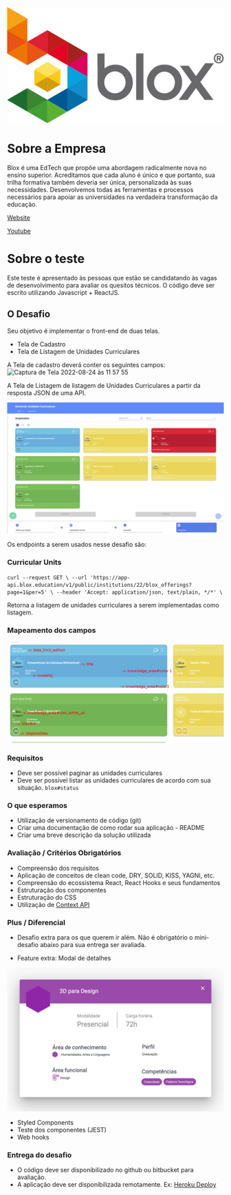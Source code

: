 ![Blox](logo_blox.png)

# Sobre a Empresa

  Blox é uma EdTech que propõe uma abordagem radicalmente nova no ensino superior.
Acreditamos que cada aluno é único e que portanto, sua trilha formativa também
deveria ser única, personalizada às suas necessidades. Desenvolvemos todas as
ferramentas e processos necessários para apoiar as universidades na verdadeira
transformação da educação.

[Website](https://blox.education)

[Youtube](https://www.youtube.com/channel/UCoU3Z5EheoYz3YQFRAaaeTw)

# Sobre o teste

  Este teste é apresentado às pessoas que estão se candidatando às vagas de
desenvolvimento para avaliar os quesitos técnicos. O código deve ser escrito
utilizando Javascript + ReactJS.

## O Desafio

Seu objetivo é implementar o front-end de duas telas.
- Tela de Cadastro
- Tela de Listagem de Unidades Curriculares

A Tela de cadastro deverá conter os seguintes campos: 
<img width="593" alt="Captura de Tela 2022-08-24 às 11 57 55" src="https://user-images.githubusercontent.com/34753722/186452005-808610ed-3bc2-4adc-9499-6ec2b9fc0630.png">


A Tela de Listagem de listagem de Unidades Curriculares a partir da resposta JSON de uma API.

![Tela listagem de unidades curriculares](tela_listagem_unidades_curriculares.png)

Os endpoints a serem usados nesse desafio são:

### Curricular Units

`curl --request GET \
  --url 'https://app-api.blox.education/v1/public/institutions/22/blox_offerings?page=1&per=5' \
  --header 'Accept: application/json, text/plain, */*' \`

Retorna a listagem de unidades curriculares a serem implementadas como listagem. 

### Mapeamento dos campos

![Sugestão de tela](fields.png)

### Requisitos

  - Deve ser possível paginar as unidades curriculares
  - Deve ser possível listar as unidades curriculares de acordo com sua situação. `blox#status`

### O que esperamos

 - Utilização de versionamento de código (git)
 - Criar uma documentação de como rodar sua aplicação - README
 - Criar uma breve descrição da solução utilizada

### Avaliação / Critérios Obrigatórios

  - Compreensão dos requisitos
  - Aplicação de conceitos de clean code, DRY, SOLID, KISS, YAGNI, etc.
  - Compreensão do ecossistema React, React Hooks e seus fundamentos
  - Estruturação dos componentes
  - Estruturação do CSS
  - Utilização de [Context API](https://reactjs.org/docs/context.html)

### Plus / Diferencial

  - Desafio extra para os que querem ir além. Não é obrigatório o mini-desafio abaixo para sua entrega ser avaliada.

  - Feature extra: Modal de detalhes

  ![Modal](desafio-front-modal.jpg)

  - Styled Components
  - Teste dos componentes (JEST)
  - Web hooks

### Entrega do desafio

  - O código deve ser disponibilizado no github ou bitbucket para avaliação.
  - A aplicação deve ser disponibilizada remotamente.
    Ex: [Heroku Deploy](https://blog.heroku.com/deploying-react-with-zero-configuration)
